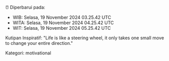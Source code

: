 ⏰ Diperbarui pada:
- WIB: Selasa, 19 November 2024 03.25.42 UTC
- WITA: Selasa, 19 November 2024 04.25.42 UTC
- WIT: Selasa, 19 November 2024 05.25.42 UTC

Kutipan Inspiratif:
"Life is like a steering wheel, it only takes one small move to change your entire direction."


Kategori: motivational

